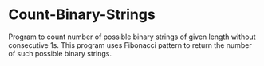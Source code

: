 # Count-Binary-Strings
Program to count number of possible binary strings of given length without consecutive 1s. This program uses Fibonacci pattern to return the number of such possible binary strings.
